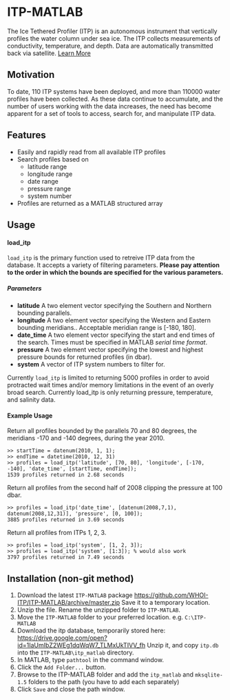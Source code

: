# ITP-MATLAB
The Ice Tethered Profiler (ITP) is an autonomous instrument that vertically profiles the water column under sea ice. The ITP collects measurements of conductivity, temperature, and depth. Data are automatically transmitted back via satellite.  [Learn More](http://www.whoi.edu/itp "Learn More")

## Motivation
To date, 110 ITP systems have been deployed, and more than 110000 water profiles have been collected. As these data continue to accumulate, and the number of users working with the data increases, the need has become apparent for a set of tools to access, search for, and manipulate ITP data.

## Features
  - Easily and rapidly read from all available ITP profiles
  - Search profiles based on
    - latitude range
    - longitude range
    - date range
    - pressure range
    - system number
  - Profiles are returned as a MATLAB structured array

## Usage
#### load_itp
`load_itp` is the primary function used to retreive ITP data from the database. It accepts a variety of filtering parameters. **Please pay attention to the order in which the bounds are specified for the various parameters.**
##### Parameters
  * **latitude**
    A two element vector specifying the Southern and Northern bounding parallels.
  * **longitude**
    A two element vector specifying the Western and Eastern bounding meridians.. Acceptable meridian range is [-180, 180].
  * **date_time**
    A two element vector specifying the start and end times of the search. Times must be specified in MATLAB *serial time format*.
  * **pressure**
    A two element vector specifying the lowest and highest pressure bounds for returned profiles (in dbar).
  * **system**
    A vector of ITP system numbers to filter for.

Currently `load_itp` is limited to returning 5000 profiles in order to avoid protracted wait times and/or memory limitations in the event of an overly broad search. Currently load_itp is only returning pressure, temperature, and salinity data.
#### Example Usage
Return all profiles bounded by the parallels 70 and 80 degrees, the meridians -170 and -140 degrees, during the year 2010.
```
>> startTime = datenum(2010, 1, 1);
>> endTime = datetime(2010, 12, 31)
>> profiles = load_itp('latitude', [70, 80], 'longitude', [-170, -140], 'date_time', [startTime, endTime]);
1539 profiles returned in 2.68 seconds
```
Return all profiles from the second half of 2008 clipping the pressure at 100 dbar.
```
>> profiles = load_itp('date_time', [datenum(2008,7,1), datenum(2008,12,31)], 'pressure', [0, 100]);
3885 profiles returned in 3.69 seconds
```
Return all profiles from ITPs 1, 2, 3.
```
>> profiles = load_itp('system', [1, 2, 3]);
>> profiles = load_itp('system', [1:3]); % would also work
3797 profiles returned in 7.49 seconds
```

## Installation (non-git method)
  1. Download the latest `ITP-MATLAB` package https://github.com/WHOI-ITP/ITP-MATLAB/archive/master.zip Save it to a temporary location.
  2. Unzip the file. Rename the unzipped folder to `ITP-MATLAB`.
  3. Move the `ITP-MATLAB` folder to your preferred location. e.g. `C:\ITP-MATLAB`
  4. Download the itp database, temporarily stored here: https://drive.google.com/open?id=1IaUmIbZ2WEg1dqWqW7_TLMxUkTIVV_fh Unzip it, and copy `itp.db` into the `ITP-MATLAB\itp_matlab` directory.
  5. In MATLAB, type `pathtool` in the command window. 
  6. Click the `Add Folder...` button.
  7. Browse to the ITP-MATLAB folder and add the `itp_matlab` and `mksqlite-1.5` folders to the path (you have to add each separately)
  8. Click `Save` and close the path window.
